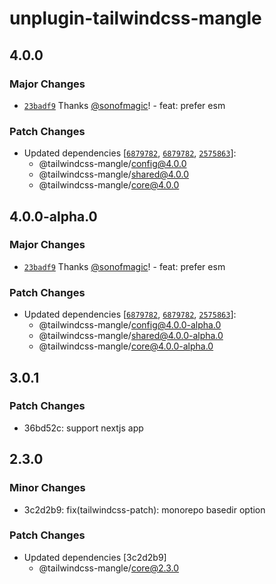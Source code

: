 # unplugin-tailwindcss-mangle

## 4.0.0

### Major Changes

- [`23badf9`](https://github.com/sonofmagic/tailwindcss-mangle/commit/23badf9e58f8e13f422ad406435eff1e8d8ae823) Thanks [@sonofmagic](https://github.com/sonofmagic)! - feat: prefer esm

### Patch Changes

- Updated dependencies [[`6879782`](https://github.com/sonofmagic/tailwindcss-mangle/commit/68797825a08d4b4d15073024a257a3ec336187d2), [`6879782`](https://github.com/sonofmagic/tailwindcss-mangle/commit/68797825a08d4b4d15073024a257a3ec336187d2), [`2575863`](https://github.com/sonofmagic/tailwindcss-mangle/commit/2575863f532731c3a38bd2e8463f41031bc6efd3)]:
  - @tailwindcss-mangle/config@4.0.0
  - @tailwindcss-mangle/shared@4.0.0
  - @tailwindcss-mangle/core@4.0.0

## 4.0.0-alpha.0

### Major Changes

- [`23badf9`](https://github.com/sonofmagic/tailwindcss-mangle/commit/23badf9e58f8e13f422ad406435eff1e8d8ae823) Thanks [@sonofmagic](https://github.com/sonofmagic)! - feat: prefer esm

### Patch Changes

- Updated dependencies [[`6879782`](https://github.com/sonofmagic/tailwindcss-mangle/commit/68797825a08d4b4d15073024a257a3ec336187d2), [`6879782`](https://github.com/sonofmagic/tailwindcss-mangle/commit/68797825a08d4b4d15073024a257a3ec336187d2), [`2575863`](https://github.com/sonofmagic/tailwindcss-mangle/commit/2575863f532731c3a38bd2e8463f41031bc6efd3)]:
  - @tailwindcss-mangle/config@4.0.0-alpha.0
  - @tailwindcss-mangle/shared@4.0.0-alpha.0
  - @tailwindcss-mangle/core@4.0.0-alpha.0

## 3.0.1

### Patch Changes

- 36bd52c: support nextjs app

## 2.3.0

### Minor Changes

- 3c2d2b9: fix(tailwindcss-patch): monorepo basedir option

### Patch Changes

- Updated dependencies [3c2d2b9]
  - @tailwindcss-mangle/core@2.3.0
